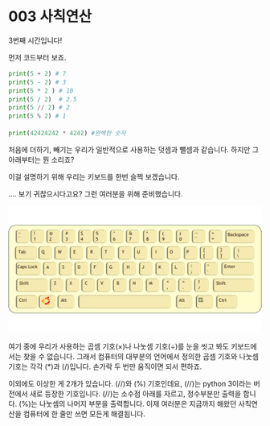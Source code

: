 # 003 사칙연산

3번째 시간입니다!

먼저 코드부터 보죠.

```python
print(5 + 2) # 7
print(5 - 2) # 3
print(5 * 2 ) # 10
print(5 / 2)  # 2.5
print(5 // 2) # 2
print(5 % 2) # 1

print(42424242 * 4242) #완벽한 숫자
```

처음에 더하기, 빼기는 우리가 일반적으로 사용하는 덧셈과 뺄셈과 같습니다. 하지만 그 아래부터는 뭔 소리죠?

이걸 설명하기 위해 우리는 키보드를 한번 슬쩍 보겠습니다.

.... 보기 귀찮으시다고요? 그런 여러분을 위해 준비했습니다.

![keyboard-147827.png](./keyboard-147827.png)

여기 중에 우리가 사용하는 곱셈 기호($\times$)나 나눗셈 기호($\div$)를 눈을 씻고 봐도 키보드에서는 찾을 수 없습니다. 그래서 컴퓨터의 대부분의 언어에서 정의한 곱셈 기호와 나눗셈 기호는 각각 (*)과 (/)입니다. 손가락 두 번만 움직이면 되서 편하죠.

이외에도 이상한 게 2개가 있습니다. (//)와 (%) 기호인데요, (//)는 python 3이라는 버전에서 새로 등장한 기호입니다. (//)는 소수점 아래를 자르고, 정수부분만 출력을 합니다. (%)는 나눗셈의 나머지 부분을 출력합니다. 이제 여러분은 지금까지 해왔던 사칙연산을 컴퓨터에 한 줄만 쓰면 모든게 해결됩니다.

